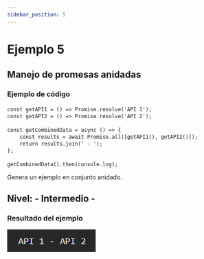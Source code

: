 ```yaml
---
sidebar_position: 5
---
```


# Ejemplo 5

## Manejo de promesas anidadas

### Ejemplo de código

```
const getAPI1 = () => Promise.resolve('API 1');
const getAPI2 = () => Promise.resolve('API 2');

const getCombinedData = async () => {
    const results = await Promise.all([getAPI1(), getAPI2()]);
    return results.join(' - '); 
};

getCombinedData().then(console.log);
```

Genera un ejemplo en conjunto anidado.

## Nivel: - Intermedio -

### Resultado del ejemplo

![Texto alternativo](img/ej5.png)